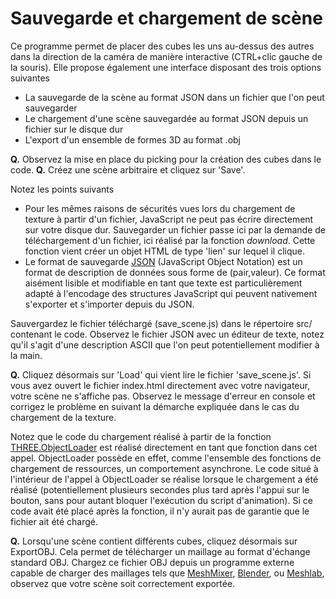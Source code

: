 # Sauvegarde et chargement de scène

Ce programme permet de placer des cubes les uns au-dessus des autres dans la direction de la caméra de manière interactive (CTRL+clic gauche de la souris).
Elle propose également une interface disposant des trois options suivantes
* La sauvegarde de la scène au format JSON dans un fichier que l'on peut sauvegarder
* Le chargement d'une scène sauvegardée au format JSON depuis un fichier sur le disque dur
* L'export d'un ensemble de formes 3D au format .obj


__Q.__ Observez la mise en place du picking pour la création des cubes dans le code.
__Q.__ Créez une scène arbitraire et cliquez sur 'Save'.

Notez les points suivants
* Pour les mêmes raisons de sécurités vues lors du chargement de texture à partir d'un fichier, JavaScript ne peut pas écrire directement sur votre disque dur. Sauvegarder un fichier passe ici par la demande de téléchargement d'un fichier, ici réalisé par la fonction _download_. Cette fonction vient créer un objet HTML de type 'lien' sur lequel il clique.
* Le format de sauvegarde [JSON](https://www.json.org/) (JavaScript Object Notation) est un format de description de données sous forme de (pair,valeur). Ce format aisément lisible et modifiable en tant que texte est particulièrement adapté à l'encodage des structures JavaScript qui peuvent nativement s'exporter et s'importer depuis du JSON.

Sauvergardez le fichier téléchargé (save_scene.js) dans le répertoire src/ contenant le code.
Observez le fichier JSON avec un éditeur de texte, notez qu'il s'agit d'une description ASCII que l'on peut potentiellement modifier à la main.

__Q.__ Cliquez désormais sur 'Load' qui vient lire le fichier 'save_scene.js'. Si vous avez ouvert le fichier index.html directement avec votre navigateur, votre scène ne s'affiche pas. Observez le message d'erreur en console et corrigez le problème en suivant la démarche expliquée dans le cas du chargement de la texture.

Notez que le code du chargement réalisé à partir de la fonction [THREE.ObjectLoader](https://threejs.org/docs/#api/loaders/ObjectLoader) est réalisé directement en tant que fonction dans cet appel. ObjectLoader possède en effet, comme l'ensemble des fonctions de chargement de ressources, un comportement asynchrone. Le code situé à l'intérieur de l'appel à ObjectLoader se réalise lorsque le chargement a été réalisé (potentiellement plusieurs secondes plus tard après l'appui sur le bouton, sans pour autant bloquer l'exécution du script d'animation). Si ce code avait été placé après la fonction, il n'y aurait pas de garantie que le fichier ait été chargé.

__Q.__ Lorsqu'une scène contient différents cubes, cliquez désormais sur ExportOBJ. Cela permet de télécharger un maillage au format d'échange standard OBJ.
Chargez ce fichier OBJ depuis un programme externe capable de charger des maillages tels que [MeshMixer](https://www.meshmixer.com/), [Blender](https://www.blender.org/), ou [Meshlab](http://www.meshlab.net/), observez que votre scène soit correctement exportée.
